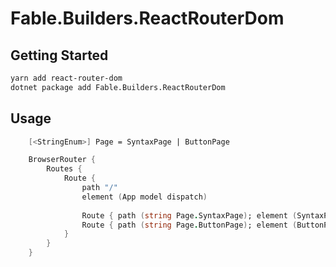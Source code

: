 # Fable.Builders.ReactRouterDom

## Getting Started

```bash
yarn add react-router-dom
dotnet package add Fable.Builders.ReactRouterDom
```


## Usage

```fsharp
    [<StringEnum>] Page = SyntaxPage | ButtonPage

    BrowserRouter {
        Routes {
            Route {
                path "/"
                element (App model dispatch)
                
                Route { path (string Page.SyntaxPage); element (SyntaxPage.view model) }
                Route { path (string Page.ButtonPage); element (ButtonPage.view model) }
            }
        }
    }
```